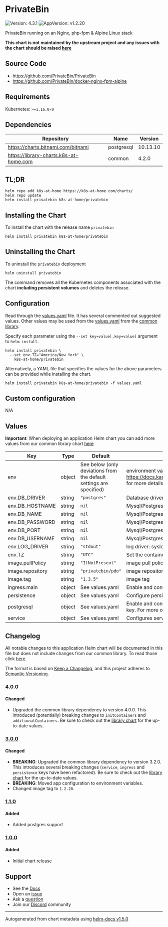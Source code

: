 # PrivateBin

![Version: 4.3.1](https://img.shields.io/badge/Version-4.3.1-informational?style=flat-square) ![AppVersion: v1.2.20](https://img.shields.io/badge/AppVersion-v1.2.20-informational?style=flat-square)

PrivateBin running on an Nginx, php-fpm & Alpine Linux stack

**This chart is not maintained by the upstream project and any issues with the chart should be raised [here](https://github.com/k8s-at-home/charts/issues/new/choose)**

## Source Code

* <https://github.com/PrivateBin/PrivateBin>
* <https://github.com/PrivateBin/docker-nginx-fpm-alpine>

## Requirements

Kubernetes: `>=1.16.0-0`

## Dependencies

| Repository | Name | Version |
|------------|------|---------|
| https://charts.bitnami.com/bitnami | postgresql | 10.13.10 |
| https://library-charts.k8s-at-home.com | common | 4.2.0 |

## TL;DR

```console
helm repo add k8s-at-home https://k8s-at-home.com/charts/
helm repo update
helm install privatebin k8s-at-home/privatebin
```

## Installing the Chart

To install the chart with the release name `privatebin`

```console
helm install privatebin k8s-at-home/privatebin
```

## Uninstalling the Chart

To uninstall the `privatebin` deployment

```console
helm uninstall privatebin
```

The command removes all the Kubernetes components associated with the chart **including persistent volumes** and deletes the release.

## Configuration

Read through the [values.yaml](./values.yaml) file. It has several commented out suggested values.
Other values may be used from the [values.yaml](https://github.com/k8s-at-home/library-charts/tree/main/charts/stable/common/values.yaml) from the [common library](https://github.com/k8s-at-home/library-charts/tree/main/charts/stable/common).

Specify each parameter using the `--set key=value[,key=value]` argument to `helm install`.

```console
helm install privatebin \
  --set env.TZ="America/New York" \
    k8s-at-home/privatebin
```

Alternatively, a YAML file that specifies the values for the above parameters can be provided while installing the chart.

```console
helm install privatebin k8s-at-home/privatebin -f values.yaml
```

## Custom configuration

N/A

## Values

**Important**: When deploying an application Helm chart you can add more values from our common library chart [here](https://github.com/k8s-at-home/library-charts/tree/main/charts/stable/common)

| Key | Type | Default | Description |
|-----|------|---------|-------------|
| env | object | See below (only deviations from the default settings are specified) | environment variables. See [image docs](https://docs.kanboard.org/en/latest/admin_guide/docker.html#environment-variables) and [application docs](# https://docs.kanboard.org/en/latest/admin_guide/config_file.html) for more details. |
| env.DB_DRIVER | string | `"postgres"` | Database driver: mysql or postgres |
| env.DB_HOSTNAME | string | `nil` | Mysql/Postgres hostname |
| env.DB_NAME | string | `nil` | Mysql/Postgres database name |
| env.DB_PASSWORD | string | `nil` | Mysql/Postgres password |
| env.DB_PORT | string | `nil` | Mysql/Postgres custom port (empty = default port) |
| env.DB_USERNAME | string | `nil` | Mysql/Postgres username |
| env.LOG_DRIVER | string | `"stdout"` | log driver: syslog, stderr, stdout or file |
| env.TZ | string | `"UTC"` | Set the container timezone |
| image.pullPolicy | string | `"IfNotPresent"` | image pull policy |
| image.repository | string | `"privatebin/pdo"` | image repository |
| image.tag | string | `"1.3.5"` | image tag |
| ingress.main | object | See values.yaml | Enable and configure ingress settings for the chart under this key. |
| persistence | object | See values.yaml | Configure persistence settings for the chart under this key. |
| postgresql | object | See values.yaml | Enable and configure postgresql database subchart under this key.    For more options see [postgresql chart documentation](https://github.com/bitnami/charts/tree/master/bitnami/postgresql) |
| service | object | See values.yaml | Configures service settings for the chart. |

## Changelog

All notable changes to this application Helm chart will be documented in this file but does not include changes from our common library. To read those click [here](https://github.com/k8s-at-home/library-charts/tree/main/charts/stable/common#changelog).

The format is based on [Keep a Changelog](https://keepachangelog.com/en/1.0.0/), and this project adheres to [Semantic Versioning](https://semver.org/spec/v2.0.0.html).

### [4.0.0]

#### Changed

- Upgraded the common library dependency to version 4.0.0. This introduced (potentially) breaking changes to `initContainers` and `additionalContainers`. Be sure to check out the [library chart](https://github.com/k8s-at-home/library-charts/blob/common-4.0.0/charts/stable/common/) for the up-to-date values.

### [3.0.0]

#### Changed

- **BREAKING**: Upgraded the common library dependency to version 3.2.0. This introduces several breaking changes (`service`, `ingress` and `persistence` keys have been refactored).
  Be sure to check out the [library chart](https://github.com/k8s-at-home/library-charts/blob/common-3.2.0/charts/stable/common/) for the up-to-date values.
- **BREAKING**: Moved app configuration to environment variables.
- Changed image tag to `1.2.20`.

### [1.1.0]

#### Added

- Added postgres support

### [1.0.0]

#### Added

- Initial chart release

[4.0.0]: #400
[3.0.0]: #300
[1.1.0]: #110
[1.0.0]: #100

## Support

- See the [Docs](https://docs.k8s-at-home.com/our-helm-charts/getting-started/)
- Open an [issue](https://github.com/k8s-at-home/charts/issues/new/choose)
- Ask a [question](https://github.com/k8s-at-home/organization/discussions)
- Join our [Discord](https://discord.gg/sTMX7Vh) community

----------------------------------------------
Autogenerated from chart metadata using [helm-docs v1.5.0](https://github.com/norwoodj/helm-docs/releases/v1.5.0)
